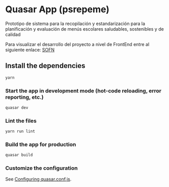 # Quasar App (psrepeme)

Prototipo de sistema para la recopilación y estandarización para la planificación y evaluación de menús escolares saludables, sostenibles y de calidad

Para visualizar el desarrollo del proyecto a nivel de FrontEnd entre al siguiente enlace: [SOFN](SOFN.surge.sh)

## Install the dependencies
```bash
yarn
```

### Start the app in development mode (hot-code reloading, error reporting, etc.)
```bash
quasar dev
```

### Lint the files
```bash
yarn run lint
```

### Build the app for production
```bash
quasar build
```

### Customize the configuration
See [Configuring quasar.conf.js](https://v1.quasar.dev/quasar-cli/quasar-conf-js).
